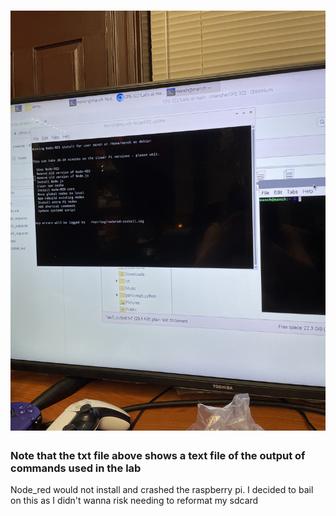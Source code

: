 # ![Command Line Output](/Labs/Lab6/lesson_6_install_issue.jpg)
### Note that the txt file above shows a text file of the output of commands used in the lab
Node_red would not install and crashed the raspberry pi. I decided to bail on this as I didn't wanna risk needing to reformat my sdcard
